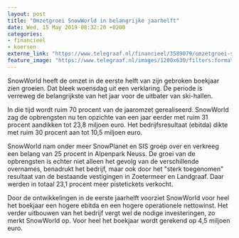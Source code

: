 ```yaml
---
layout: post
title: "Omzetgroei SnowWorld in belangrijke jaarhelft"
date: Wed, 15 May 2019 08:32:20 +0200
categories: 
- financieel 
- koersen 
externe_link: "https://www.telegraaf.nl/financieel/3589079/omzetgroei-snow-world-in-belangrijke-jaarhelft"
feature_image: "https://www.telegraaf.nl/images/1200x630/filters:format(jpeg):quality(80)/cdn-kiosk-api.telegraaf.nl/532b4be4-76db-11e9-bf6e-02d1dbdc35d1.jpg"
---
```


<p class="intro">SnowWorld heeft de omzet in de eerste helft van zijn gebroken boekjaar zien groeien. Dat bleek woensdag uit een verklaring. De periode is verreweg de belangrijkste van het jaar voor de uitbater van ski-hallen.</p> <p>In die tijd wordt ruim 70 procent van de jaaromzet gerealiseerd. SnowWorld zag de opbrengsten nu ten opzichte van een jaar eerder met ruim 31 procent aandikken tot 23,8 miljoen euro. Het bedrijfsresultaat (ebitda) dikte met ruim 30 procent aan tot 10,5 miljoen euro.</p><p>SnowWorld nam onder meer SnowPlanet en SIS groep over en verkreeg een belang van 25 procent in Alpenpark Neuss. De groei van de opbrengsten is echter niet alleen het gevolg van de verschillende overnames, benadrukt het bedrijf, maar ook door het "sterk toegenomen" resultaat van de bestaande vestigingen in Zoetermeer en Landgraaf. Daar werden in totaal 23,1 procent meer pistetickets verkocht.</p><p>Door de ontwikkelingen in de eerste jaarhelft voorziet SnowWorld voor heel het boekjaar een hogere ebitda en een hogere operationele nettowinst. Het verder uitbouwen van het bedrijf vergt wel de nodige investeringen, zo merkt SnowWorld op. Voor heel het boekjaar wordt gerekend op 4,5 miljoen euro.</p>
